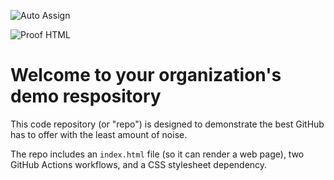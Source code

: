 ![Auto Assign](https://github.com/MawcraftDevs/demo-repository/actions/workflows/auto-assign.yml/badge.svg)

![Proof HTML](https://github.com/MawcraftDevs/demo-repository/actions/workflows/proof-html.yml/badge.svg)

# Welcome to your organization's demo respository
This code repository (or "repo") is designed to demonstrate the best GitHub has to offer with the least amount of noise.

The repo includes an `index.html` file (so it can render a web page), two GitHub Actions workflows, and a CSS stylesheet dependency.
